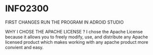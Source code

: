# INFO2300 
FIRST CHANGES
RUN THE PROGRAM IN ADROID STUDIO

WHY I CHOSE THE APACHE LICENSE ?
I chose the Apache License because it allows you to freely modify, use, and distribute any Apache licensed product which makes working with any apache product more convient and easy.
